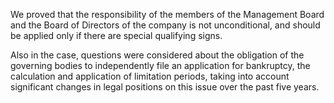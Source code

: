 We proved that the responsibility of the members of the Management Board and the Board of Directors of the company
is not unconditional, and should be applied only if there are special qualifying signs.

Also in the case, questions were considered about the obligation of the governing bodies to independently file
an application for bankruptcy, the calculation and application of limitation periods, taking into account
significant changes in legal positions on this issue over the past five years.
